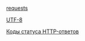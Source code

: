 
[requests](https://requests.readthedocs.io/en/latest/)

[UTF-8](https://en.wikipedia.org/wiki/UTF-8)

[Коды статуса HTTP-ответов](https://en.wikipedia.org/wiki/List_of_HTTP_status_codes)
